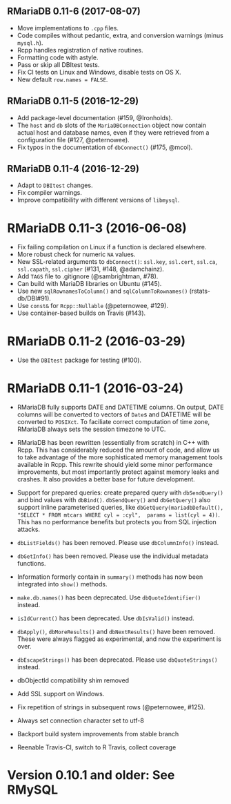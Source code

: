 ## RMariaDB 0.11-6 (2017-08-07)

- Move implementations to `.cpp` files.
- Code compiles without pedantic, extra, and conversion warnings (minus `mysql.h`).
- Rcpp handles registration of native routines.
- Formatting code with astyle.
- Pass or skip all DBItest tests.
- Fix CI tests on Linux and Windows, disable tests on OS X.
- New default `row.names = FALSE`.


## RMariaDB 0.11-5 (2016-12-29)

- Add package-level documentation (#159, @Ironholds).
- The `host` and `db` slots of the `MariaDBConnection` object now contain actual host and database names, even if they were retrieved from a configuration file (#127, @peternowee).
- Fix typos in the documentation of `dbConnect()` (#175, @mcol).


## RMariaDB 0.11-4 (2016-12-29)

- Adapt to `DBItest` changes.
- Fix compiler warnings.
- Improve compatibility with different versions of `libmysql`.


# RMariaDB 0.11-3 (2016-06-08)

- Fix failing compilation on Linux if a  function is declared elsewhere.
- More robust check for numeric `NA` values.
- New SSL-related arguments to `dbConnect()`: `ssl.key`, `ssl.cert`, `ssl.ca`, `ssl.capath`, `ssl.cipher` (#131, #148, @adamchainz).
- Add `TAGS` file to .gitignore (@sambrightman, #78).
- Can build with MariaDB libraries on Ubuntu (#145).
- Use new `sqlRownamesToColumn()` and `sqlColumnToRownames()` (rstats-db/DBI#91).
- Use `const&` for `Rcpp::Nullable` (@peternowee, #129).
- Use container-based builds on Travis (#143).


# RMariaDB 0.11-2 (2016-03-29)

- Use the `DBItest` package for testing (#100).


# RMariaDB 0.11-1 (2016-03-24)

 *  RMariaDB fully supports DATE and DATETIME columns. On output, DATE columns
    will be converted to vectors of `Date`s and DATETIME will be converted
    to `POSIXct`. To faciliate correct computation of time zone, RMariaDB
    always sets the session timezone to UTC.

 *  RMariaDB has been rewritten (essentially from scratch) in C++ with
    Rcpp. This has considerably reduced the amount of code, and allow us to
    take advantage of the more sophisticated memory management tools available in
    Rcpp. This rewrite should yield some minor performance improvements, but 
    most importantly protect against memory leaks and crashes. It also provides
    a better base for future development.

 *  Support for prepared queries: create prepared query with `dbSendQuery()` 
    and bind values with `dbBind()`. `dbSendQuery()` and `dbGetQuery()` also 
    support inline parameterised queries, like 
    `dbGetQuery(mariadbDefault(), "SELECT * FROM mtcars WHERE cyl = :cyl", 
    params = list(cyl = 4))`. This has no performance benefits but protects you 
    from SQL injection attacks.

 * `dbListFields()` has been removed. Please use `dbColumnInfo()` instead.

 * `dbGetInfo()` has been removed. Please use the individual metadata 
    functions.

 *  Information formerly contain in `summary()` methods has now been integrated
    into `show()` methods.

 *  `make.db.names()` has been deprecated. Use `dbQuoteIdentifier()` instead.
 
 *  `isIdCurrent()` has been deprecated. Use `dbIsValid()` instead.

 *  `dbApply()`, `dbMoreResults()` and `dbNextResults()` have been removed.
    These were always flagged as experimental, and now the experiment is over.

 *  `dbEscapeStrings()` has been deprecated. Please use `dbQuoteStrings()`
    instead.

 *  dbObjectId compatibility shim removed

 *  Add SSL support on Windows.

 *  Fix repetition of strings in subsequent rows (@peternowee, #125).

 *  Always set connection character set to utf-8

 *  Backport build system improvements from stable branch

 *  Reenable Travis-CI, switch to R Travis, collect coverage


# Version 0.10.1 and older: See RMySQL

